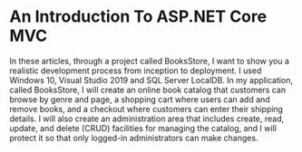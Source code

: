 # An Introduction To ASP.NET Core MVC
In these articles, through a project called BooksStore, I want to show you a realistic development process from inception to deployment. I used Windows 10, Visual Studio 2019 and SQL Server LocalDB.
In my application, called BooksStore, I will create an online book catalog that customers can browse by genre and page, a shopping cart where users can add and remove books, and a checkout where customers can enter their shipping details. I will also create an administration area that includes create, read, update, and delete (CRUD) facilities for managing the catalog, and I will protect it so that only logged-in administrators can make changes.
